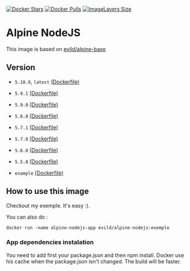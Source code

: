 [![Docker Stars](https://img.shields.io/docker/stars/evild/alpine-nodejs.svg?style=flat-square)](https://hub.docker.com/r/evild/alpine-nodejs/)
[![Docker Pulls](https://img.shields.io/docker/pulls/evild/alpine-nodejs.svg?style=flat-square)](https://hub.docker.com/r/evild/alpine-nodejs/)
[![ImageLayers Size](https://img.shields.io/imagelayers/image-size/evild/alpine-nodejs/latest.svg?style=flat-square)](https://hub.docker.com/r/evild/alpine-nodejs/)

# Alpine NodeJS

This image is based on [evild/alpine-base](https://hub.docker.com/r/evild/alpine-base/)

## Version
- `5.10.0`, `latest` [(Dockerfile)](https://github.com/Evild67/docker-alpine-nodejs/blob/master/Dockerfile)
- `5.9.1` [(Dockerfile)](https://github.com/Evild67/docker-alpine-nodejs/blob/8b4e594ba10e2cf87e3d2087199e39c5fccc74e3/Dockerfile)
- `5.9.0` [(Dockerfile)](https://github.com/Evild67/docker-alpine-nodejs/blob/fb829f7061bdb86d854aff13bc6991331bf94dec/Dockerfile)
- `5.8.0` [(Dockerfile)](https://github.com/Evild67/docker-alpine-nodejs/blob/5172a8c1573de21fcb07bbf7afdad0cb8c8d695a/Dockerfile)
- `5.7.1` [(Dockerfile)](https://github.com/Evild67/docker-alpine-nodejs/blob/c49fa818418aa201c1cc60a5b48d7c117a42503a/Dockerfile)
- `5.7.0` [(Dockerfile)](https://github.com/Evild67/docker-alpine-nodejs/blob/67ec1640485be383311efb2ecd309124c4669a31/Dockerfile)
- `5.6.0` [(Dockerfile)](https://github.com/Evild67/docker-alpine-nodejs/blob/5896ec1da4bb86c5f492242cbdfa7b12af89ab4a/Dockerfile)
- `5.5.0` [(Dockerfile)](https://github.com/Evild67/docker-alpine-nodejs/blob/522ec455133f03a6a85c742bfee3755f45053392/Dockerfile)

- `example`
[(Dockerfile)](https://github.com/Evild67/docker-alpine-nodejs/blob/master/example/Dockerfile)

## How to use this image

Checkout my exemple. It's easy :).

You can also do :

```
docker run -name alpine-nodejs-app evild/alpine-nodejs:exemple
```

### App dependencies instalation
You need to add first your package.json and then npm install. Docker use his cache when the package.json isn't changed. The build will be faster.

